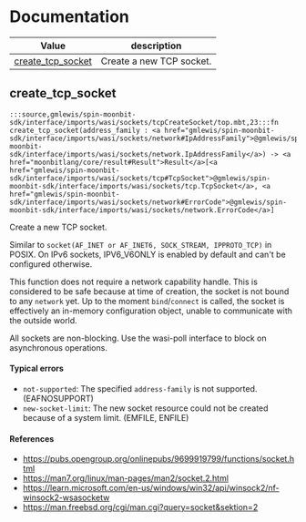 # Documentation
|Value|description|
|---|---|
|[create\_tcp\_socket](#create_tcp_socket)| Create a new TCP socket.|

## create\_tcp\_socket

```moonbit
:::source,gmlewis/spin-moonbit-sdk/interface/imports/wasi/sockets/tcpCreateSocket/top.mbt,23:::fn create_tcp_socket(address_family : <a href="gmlewis/spin-moonbit-sdk/interface/imports/wasi/sockets/network#IpAddressFamily">@gmlewis/spin-moonbit-sdk/interface/imports/wasi/sockets/network.IpAddressFamily</a>) -> <a href="moonbitlang/core/result#Result">Result</a>[<a href="gmlewis/spin-moonbit-sdk/interface/imports/wasi/sockets/tcp#TcpSocket">@gmlewis/spin-moonbit-sdk/interface/imports/wasi/sockets/tcp.TcpSocket</a>, <a href="gmlewis/spin-moonbit-sdk/interface/imports/wasi/sockets/network#ErrorCode">@gmlewis/spin-moonbit-sdk/interface/imports/wasi/sockets/network.ErrorCode</a>]
```
 Create a new TCP socket.

 Similar to `socket(AF_INET or AF_INET6, SOCK_STREAM, IPPROTO_TCP)` in POSIX.
On IPv6 sockets, IPV6\_V6ONLY is enabled by default and can't be configured otherwise.

 This function does not require a network capability handle. This is considered to be safe because
at time of creation, the socket is not bound to any `network` yet. Up to the moment `bind`/`connect`
is called, the socket is effectively an in-memory configuration object, unable to communicate with the outside world.

 All sockets are non-blocking. Use the wasi-poll interface to block on asynchronous operations.

 #### Typical errors
 - `not-supported`:     The specified `address-family` is not supported. (EAFNOSUPPORT)
 - `new-socket-limit`:  The new socket resource could not be created because of a system limit. (EMFILE, ENFILE)

 #### References
 - <https://pubs.opengroup.org/onlinepubs/9699919799/functions/socket.html>
 - <https://man7.org/linux/man-pages/man2/socket.2.html>
 - <https://learn.microsoft.com/en-us/windows/win32/api/winsock2/nf-winsock2-wsasocketw>
 - <https://man.freebsd.org/cgi/man.cgi?query=socket&sektion=2>
